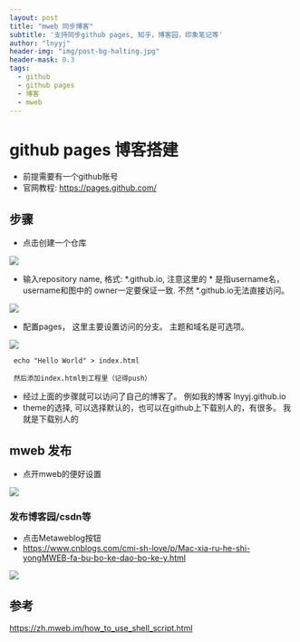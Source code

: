 ```yaml
---
layout: post
title: "mweb 同步博客"
subtitle: '支持同步github pages, 知乎，博客园，印象笔记等'
author: "lnyyj"
header-img: "img/post-bg-halting.jpg"
header-mask: 0.3
tags:
  - github 
  - github pages
  - 博客
  - mweb
---
```


# github pages 博客搭建
  - 前提需要有一个github账号
  - 官网教程: https://pages.github.com/
    
## 步骤
- 点击创建一个仓库

![](https://i.loli.net/2021/09/26/xqeXl6MR71cmjSk.jpg)
- 输入repository name, 格式: *.github.io, 注意这里的 * 是指username名，username和图中的 owner一定要保证一致. 不然 *.github.io无法直接访问。

![](https://i.loli.net/2021/09/26/7PfGYWHmbZCxUzA.jpg)

- 配置pages， 这里主要设置访问的分支。 主题和域名是可选项。

![](https://i.loli.net/2021/09/26/i9nHcb6QOCwRg7s.jpg)

```
 echo "Hello World" > index.html
 
 然后添加index.html到工程里（记得push）
```

-  经过上面的步骤就可以访问了自己的博客了。 例如我的博客 lnyyj.github.io
-  theme的选择, 可以选择默认的，也可以在github上下载别人的，有很多。 我就是下载别人的

##  mweb 发布
- 点开mweb的便好设置

![](https://i.loli.net/2021/09/26/j2XqHQMRdhKu9Yb.jpg)



###  发布博客园/csdn等
- 点击Metaweblog按钮
- https://www.cnblogs.com/cmi-sh-love/p/Mac-xia-ru-he-shi-yongMWEB-fa-bu-bo-ke-dao-bo-ke-y.html



![](https://i.loli.net/2021/09/26/S7KNvEJHmMDh1pX.jpg)







## 参考
https://zh.mweb.im/how_to_use_shell_script.html